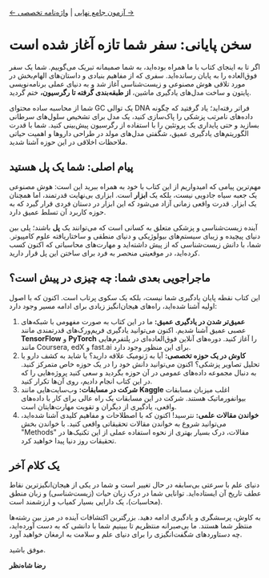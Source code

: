 [← آزمون جامع نهایی](../07-final-exam/index.md) | [واژه‌نامه تخصصی →](./09-glossary.md)

# سخن پایانی: سفر شما تازه آغاز شده است

اگر تا به اینجای کتاب با ما همراه بوده‌اید، به شما صمیمانه تبریک می‌گوییم. شما یک سفر فوق‌العاده را به پایان رسانده‌اید. سفری که از مفاهیم بنیادی و داستان‌های الهام‌بخش در مورد تلاقی هوش مصنوعی و زیست‌شناسی آغاز شد و به دنیای عملی برنامه‌نویسی پایتون و ساخت مدل‌های یادگیری ماشین، **از طبقه‌بندی گرفته تا رگرسیون،** ختم گردید.

شما از محاسبه ساده محتوای GC یک توالی DNA فراتر رفته‌اید؛ یاد گرفتید که چگونه داده‌های نامرتب پزشکی را پاک‌سازی کنید، یک مدل برای تشخیص سلول‌های سرطانی بسازید و حتی پایداری یک پروتئین را با استفاده از رگرسیون پیش‌بینی کنید. شما با قدرت الگوریتم‌های یادگیری عمیق، شگفتی مدل‌های مولد در طراحی داروها و اهمیت حیاتی ملاحظات اخلاقی در این حوزه آشنا شدید.

## **پیام اصلی: شما یک پل هستید**

مهم‌ترین پیامی که امیدواریم از این کتاب با خود به همراه ببرید این است: هوش مصنوعی یک جعبه سیاه جادویی نیست، بلکه یک **ابزار** است. ابزاری بی‌نهایت قدرتمند، اما همچنان یک ابزار. قدرت واقعی زمانی آزاد می‌شود که این ابزار در دستان فردی قرار گیرد که به حوزه کاربرد آن تسلط عمیق دارد.

آینده زیست‌شناسی و پزشکی متعلق به کسانی است که می‌توانند یک **پل** باشند؛ پلی بین دنیای پیچیده و زیبای سیستم‌های بیولوژیکی و دنیای منطقی و ساختاریافته علوم کامپیوتر. شما، با دانش زیست‌شناسی که از پیش داشته‌اید و مهارت‌های محاسباتی که اکنون کسب کرده‌اید، در موقعیتی منحصر به فرد برای ساختن این پل قرار دارید.

## **ماجراجویی بعدی شما: چه چیزی در پیش است؟**

این کتاب نقطه پایان یادگیری شما نیست، بلکه یک سکوی پرتاب است. اکنون که با اصول اولیه آشنا شده‌اید، راه‌های هیجان‌انگیز زیادی برای ادامه مسیر وجود دارد:

1.  **عمیق‌تر شدن در یادگیری عمیق:** ما در این کتاب به صورت مفهومی با شبکه‌های عصبی عمیق آشنا شدیم. اکنون می‌توانید یادگیری فریم‌ورک‌های قدرتمندی مانند **TensorFlow** و **PyTorch** را آغاز کنید. دوره‌های آنلاین فوق‌العاده‌ای در پلتفرم‌هایی مانند Coursera, edX و fast.ai برای این منظور وجود دارد.
2.  **کاوش در یک حوزه تخصصی:** آیا به ژنومیک علاقه دارید؟ یا شاید به کشف دارو یا تحلیل تصاویر پزشکی؟ اکنون می‌توانید دانش خود را در یک حوزه خاص متمرکز کنید. به دنبال مجموعه داده‌های عمومی در آن حوزه بگردید و سعی کنید پروژه‌هایی را که در این کتاب انجام دادیم، روی آن‌ها تکرار کنید.
3.  **شرکت در مسابقات:** وب‌سایت‌هایی مانند **Kaggle** اغلب میزبان مسابقات بیوانفورماتیک هستند. شرکت در این مسابقات یک راه عالی برای کار با داده‌های واقعی، یادگیری از دیگران و تقویت مهارت‌هایتان است.
4.  **خواندن مقالات علمی:** نترسید! اکنون که با اصطلاحات و مفاهیم کلیدی آشنا شده‌اید، می‌توانید شروع به خواندن مقالات تحقیقاتی واقعی کنید. با خواندن بخش "Methods" مقالات، درک بسیار بهتری از نحوه استفاده عملی از این تکنیک‌ها در تحقیقات روز دنیا پیدا خواهید کرد.

## **یک کلام آخر**

دنیای علم با سرعتی بی‌سابقه در حال تغییر است و شما در یکی از هیجان‌انگیزترین نقاط عطف تاریخ آن ایستاده‌اید. توانایی شما در درک زبان حیات (زیست‌شناسی) و زبان منطق (محاسبات)، یک دارایی بسیار کمیاب و ارزشمند است.

به کاوش، پرسشگری و یادگیری ادامه دهید. بزرگترین اکتشافات آینده در مرز بین رشته‌ها منتظر شما هستند. ما بی‌صبرانه منتظریم تا ببینیم شما با دانشی که به دست آورده‌اید، چه دستاوردهای شگفت‌انگیزی را برای دنیای علم و سلامت به ارمغان خواهید آورد.

موفق باشید.

**رضا شاه‌نظر**
